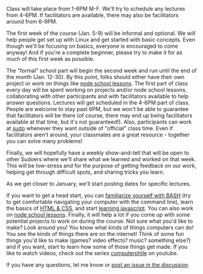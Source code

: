 Class will take place from 1-6PM M-F. We'll try to schedule any lectures from 4-6PM. If facilitators are available, there may also be facilitators around from 6-9PM.

The first week of the course (Jan. 5-9) will be informal and optional. We will help people get set up with Linux and get started with basic concepts. Even though we'll be focusing on basics, everyone is encouraged to come anyway! And if you're a complete beginner, please try to make it for as much of this first week as possible.

The "formal" school part will begin the second week and run until the end of the month (Jan. 12-30). By this point, folks should either have their own project or work on things like [node school lessons](http://nodeschool.io). The first part of class every day will be spent working on projects and/or node school lessons, collaborating with other participants and with facilitators available to help answer questions. Lectures will get scheduled in the 4-6PM part of class. People are welcome to stay past 6PM, but we won't be able to guarantee that facilitators will be there (of course, there may end up being facilitators available at that time, but it's not guaranteed!). Also, participants can work at [sudo](http://sudoroom.org) whenever they want outside of "official" class time. Even if facilitators aren't around, your classmates are a great resource - together you can solve many problems!

Finally, we will hopefully have a weekly show-and-tell that will be open to other Sudoers where we'll share what we learned and worked on that week. This will be low-stress and for the purpose of getting feedback on our work, helping get through difficult spots, and sharing tricks you learn. 

As we get closer to January, we'll start posting dates for specific lectures.

If you want to get a head start, you can [familiarize yourself with BASH](http://pgbovine.net/command-line-tutorial.htm) (try to get comfortable navigating your computer with the command line), learn the basics of [HTML & CSS](http://www.codecademy.com/en/tracks/web), and start [learning javascript](http://eloquentjavascript.net/). You can also work on [node school lessons](http://nodeschool.io). Finally, it will help a lot if you come up with some potential projects to work on during the course. Not sure what you'd like to make? Look around you! You know what kinds of things computers can do! You see the kinds of things there are on the internet! Think of some fun things you'd like to make (games? video effects? music? something else?) and if you want, start to learn how some of those things get made. If you like to watch videos, check out the series [computerphile](https://www.youtube.com/user/Computerphile) on youtube.

If you have any questions, let me know or [post an issue in the discussion](https://github.com/cyberwizardinstitute/discussion/issues).